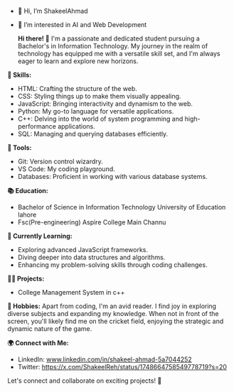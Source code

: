 - 👋 Hi, I’m ShakeelAhmad
- 👀 I’m interested in AI and Web Development
  
  **Hi there! 👋**
I'm a passionate and dedicated student pursuing a Bachelor's in Information Technology. My journey in the realm of technology has equipped me with a versatile skill set, and I'm always eager to learn and explore new horizons.

**🚀 Skills:**
 * HTML: Crafting the structure of the web.
 * CSS: Styling things up to make them visually appealing.
 * JavaScript: Bringing interactivity and dynamism to the web.
 * Python: My go-to language for versatile applications.
 * C++: Delving into the world of system programming and high-performance applications.
 * SQL: Managing and querying databases efficiently.
   
**🔧 Tools:**
  * Git: Version control wizardry.
  * VS Code: My coding playground.
  * Databases: Proficient in working with various database systems.
    
**📚 Education:**
  * Bachelor of Science in Information Technology
    University of Education lahore
  * Fsc(Pre-engineering)
    Aspire College Main Channu
    
**🌱 Currently Learning:**
  * Exploring advanced JavaScript frameworks.
  * Diving deeper into data structures and algorithms.
  *  Enhancing my problem-solving skills through coding challenges.
    
**👨‍💻 Projects:**
 * College Management System in c++
   
**📖 Hobbies:**
  Apart from coding, I'm an avid reader. I find joy in exploring diverse subjects and expanding my knowledge. When not in front of the screen, you'll likely find me on the cricket field, enjoying the strategic 
  and dynamic nature of the game.
  
**🌍 Connect with Me:**
  * LinkedIn: www.linkedin.com/in/shakeel-ahmad-5a7044252
  * Twitter:  https://x.com/ShakeelReh/status/1748664758549778719?s=20

Let's connect and collaborate on exciting projects! 🚀
<!---
ShakeelAhmad18/ShakeelAhmad18 is a ✨ special ✨ repository because its `README.md` (this file) appears on your GitHub profile.
You can click the Preview link to take a look at your changes.
--->
